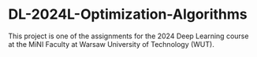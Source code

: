 # DL-2024L-Optimization-Algorithms
This project is one of the assignments for the 2024 Deep Learning course at the MiNI Faculty at Warsaw University of Technology (WUT).
